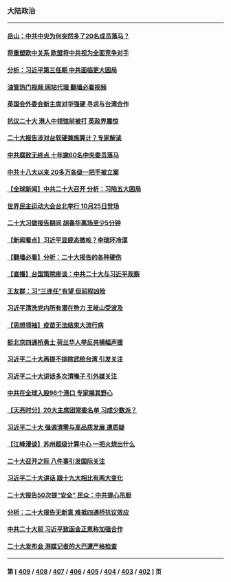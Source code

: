### 大陆政治
---
#### [岳山：中共中央为何突然多了20名成员落马？](../../pages/ncid277/n13847329.md?10180045) 
#### [将重塑欧中关系 欧盟将中共视为全面竞争对手](../../pages/ncid277/n13847362.md?10180045) 
#### [分析：习近平第三任期 中共面临更大困局](../../pages/ncid277/n13846781.md?10180045) 
#### [油管热门视频 网站代理 翻墙必看视频](http://132.145.103.77:81/youtube.html?10180045)
#### [英国会外委会新主席对华强硬 寻求与台湾合作](../../pages/ncid277/n13847181.md?10180045) 
#### [抗议二十大 港人中领馆前被打 英政界震惊](../../pages/ncid277/n13847167.md?10180045) 
#### [二十大报告涉对台软硬兼施算计？专家解读](../../pages/ncid277/n13847036.md?10180045) 
#### [中共腐败无终点 十年逾60名中央委员落马](../../pages/ncid277/n13847113.md?10180045) 
#### [中共十八大以来 20多万各级一把手被立案](../../pages/ncid277/n13847093.md?10180045) 
#### [【全球新闻】中共二十大召开 分析：习陷五大困局](../../pages/ncid277/n13847059.md?10180045) 
#### [世界民主运动大会台北举行 10月25日登场](../../pages/ncid277/n13846960.md?10180045) 
#### [二十大习做报告期间 胡春华离场至少5分钟](../../pages/ncid277/n13846951.md?10180045) 
#### [【新闻看点】习近平显疲态微咳？李瑞环冷漠](../../pages/ncid277/n13846787.md?10180045) 
#### [【翻墙必看】分析：二十大报告的各种硬伤](../../pages/ncid277/n13846841.md?10180045) 
#### [【直播】台国策院座谈：中共二十大与习近平观察](../../pages/ncid277/n13846862.md?10180045) 
#### [王友群：习“三连任”有望 但前程凶险](../../pages/ncid277/n13846785.md?10180045) 
#### [习近平清洗党内所有潜在势力 王岐山受波及](../../pages/ncid277/n13846782.md?10180045) 
#### [【思想领袖】疫苗无法结束大流行病](../../pages/ncid277/n13828447.md?10180045) 
#### [挺北京四通桥勇士 荷兰华人举反共横幅声援](../../pages/ncid277/n13846812.md?10180045) 
#### [习近平二十大再提不排除武统台湾 引发关注](../../pages/ncid277/n13846780.md?10180045) 
#### [习近平二十大讲话多次清嗓子 引外媒关注](../../pages/ncid277/n13846699.md?10180045) 
#### [中共在全球入股96个港口 专家揭其野心](../../pages/ncid277/n13846440.md?10180045) 
#### [【天亮时分】20大主席团常委名单 习成少数派？](../../pages/ncid277/n13846673.md?10180045) 
#### [习近平二十大 强调清零与高品质发展 遭质疑](../../pages/ncid277/n13846671.md?10180045) 
#### [【江峰漫谈】苏州超级计算中心 一把火烧出什么](../../pages/ncid277/n13846670.md?10180045) 
#### [二十大召开之际 八件事引发国际关注](../../pages/ncid277/n13846666.md?10180045) 
#### [习近平二十大讲话 跟十九大相比有两大变化](../../pages/ncid277/n13846624.md?10180045) 
#### [二十大报告50次提“安全” 民众：中共提心吊胆](../../pages/ncid277/n13846613.md?10180045) 
#### [分析：二十大报告无新意 难抵四通桥抗议效应](../../pages/ncid277/n13846571.md?10180045) 
#### [中共二十大前 习近平致函金正恩称加强合作](../../pages/ncid277/n13846472.md?10180045) 
#### [二十大发布会 港媒记者的大巴遭严格检查](../../pages/ncid277/n13846424.md?10180045) 

---
#### 第 [ [409](./409.md?10180045) / [408](./408.md?10180045) / [407](./407.md?10180045) / [406](./406.md?10180045) / [405](./405.md?10180045) / [404](./404.md?10180045) / [403](./403.md?10180045) / [402](./402.md?10180045) ] 页
